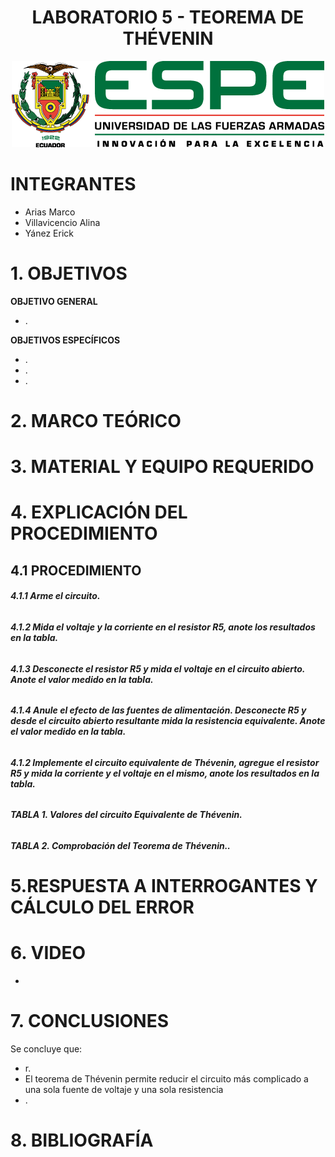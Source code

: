 <div align="center">

# LABORATORIO 5 - TEOREMA DE THÉVENIN

![](https://github.com/erickyanez1/IMAGENES-DEBER-1/blob/main/espe.png) 

</div>

# **INTEGRANTES**

- Arias Marco
- Villavicencio Alina
- Yánez Erick


# **1. OBJETIVOS**

**OBJETIVO GENERAL**
  - .
 
 **OBJETIVOS ESPECÍFICOS**
  - .
  - .
  - .

# **2. MARCO TEÓRICO**

<div align="center">
  

  
</div>
  
# **3. MATERIAL Y EQUIPO REQUERIDO**

<div align="center">


  
  

</div>

# **4. EXPLICACIÓN DEL PROCEDIMIENTO**

## **4.1 PROCEDIMIENTO**

###### **4.1.1 Arme el circuito.**

<div align="center">
  
  
</div>

###### **4.1.2 Mida el voltaje y la corriente en el resistor R5, anote los resultados en la tabla.**

<div align="center">


  
</div>

###### **4.1.3 Desconecte el resistor R5 y mida el voltaje en el circuito abierto. Anote el valor medido en la tabla.**

<div align="center">


  
</div>

###### **4.1.4 Anule el efecto de las fuentes de alimentación. Desconecte R5 y desde el circuito abierto resultante mida la resistencia equivalente. Anote el valor medido en la tabla.**

<div align="center">

 


</div>

###### **4.1.2 Implemente el circuito equivalente de Thévenin, agregue el resistor R5 y mida la corriente y el voltaje en el mismo, anote los resultados en la tabla.**


<div align="center">

 


</div>


###### **TABLA 1. Valores del circuito Equivalente de Thévenin.**
<div align="center">




  

</div>


###### **TABLA 2. Comprobación del Teorema de Thévenin..**
<div align="center">

  

  

</div>

#  5.RESPUESTA A INTERROGANTES Y CÁLCULO DEL ERROR


# **6. VIDEO**

- 

# **7. CONCLUSIONES**

Se concluye que:

- r.
- El teorema de Thévenin permite reducir el circuito más complicado a una sola fuente de voltaje y una sola resistencia
- .

# **8. BIBLIOGRAFÍA**


